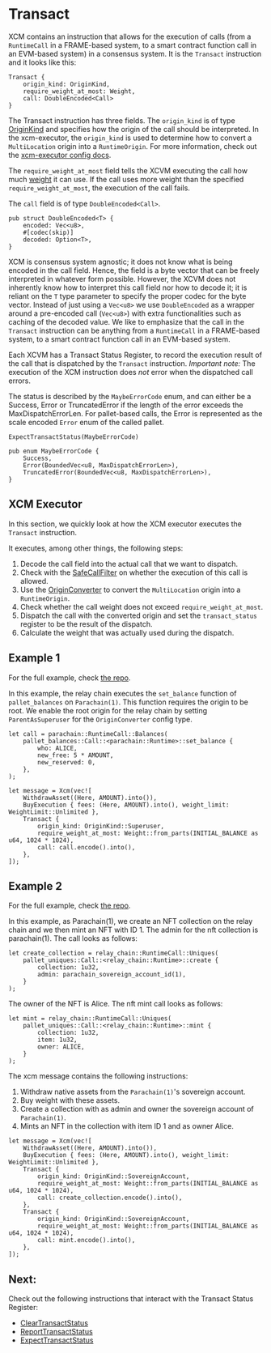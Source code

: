 # Transact

XCM contains an instruction that allows for the execution of calls (from a `RuntimeCall` in a
FRAME-based system, to a smart contract function call in an EVM-based system) in a consensus system.
It is the `Transact` instruction and it looks like this:

```rust,noplayground
Transact {
    origin_kind: OriginKind,
    require_weight_at_most: Weight,
    call: DoubleEncoded<Call>
}
```

The Transact instruction has three fields. The `origin_kind` is of type
[OriginKind](https://paritytech.github.io/polkadot/doc/xcm/v2/enum.OriginKind.html) and specifies
how the origin of the call should be interpreted. In the xcm-executor, the `origin_kind` is used to
determine how to convert a `MultiLocation` origin into a `RuntimeOrigin`. For more information,
check out the [xcm-executor config docs](../executor_config/index.html).

The `require_weight_at_most` field tells the XCVM executing the call how much
[weight](../fundamentals/weight_and_fees.md) it can use. If the call uses more weight than the
specified `require_weight_at_most`, the execution of the call fails.

The `call` field is of type `DoubleEncoded<Call>`.

```rust,noplayground
pub struct DoubleEncoded<T> {
    encoded: Vec<u8>,
    #[codec(skip)]
    decoded: Option<T>,
}
```

XCM is consensus system agnostic; it does not know what is being encoded in the call field. Hence,
the field is a byte vector that can be freely interpreted in whatever form possible. However, the
XCVM does not inherently know how to interpret this call field nor how to decode it; it is reliant
on the `T` type parameter to specify the proper codec for the byte vector. Instead of just using a
`Vec<u8>` we use `DoubleEncoded` as a wrapper around a pre-encoded call (`Vec<u8>`) with extra
functionalities such as caching of the decoded value. We like to emphasize that the call in the
`Transact` instruction can be anything from a `RuntimeCall` in a FRAME-based system, to a smart
contract function call in an EVM-based system.

Each XCVM has a Transact Status Register, to record the execution result of the call that is
dispatched by the `Transact` instruction. _Important note:_ The execution of the XCM instruction
does _not_ error when the dispatched call errors.

The status is described by the `MaybeErrorCode` enum, and can either be a Success, Error or
TruncatedError if the length of the error exceeds the MaxDispatchErrorLen. For pallet-based calls,
the Error is represented as the scale encoded `Error` enum of the called pallet.

```rust,noplayground
ExpectTransactStatus(MaybeErrorCode)

pub enum MaybeErrorCode {
	Success,
	Error(BoundedVec<u8, MaxDispatchErrorLen>),
	TruncatedError(BoundedVec<u8, MaxDispatchErrorLen>),
}
```

## XCM Executor

In this section, we quickly look at how the XCM executor executes the `Transact` instruction.

It executes, among other things, the following steps:

1. Decode the call field into the actual call that we want to dispatch.
2. Check with the [SafeCallFilter](../executor_config/index.html#safecallfilter) on whether the
   execution of this call is allowed.
3. Use the [OriginConverter](../executor_config/index.html#originconverter) to convert the
   `MultiLocation` origin into a `RuntimeOrigin`.
4. Check whether the call weight does not exceed `require_weight_at_most`.
5. Dispatch the call with the converted origin and set the `transact_status` register to be the
   result of the dispatch.
6. Calculate the weight that was actually used during the dispatch.

## Example 1

For the full example, check [the repo](https://github.com/paritytech/xcm-docs/tree/main/examples).

In this example, the relay chain executes the `set_balance` function of `pallet_balances` on
`Parachain(1)`. This function requires the origin to be root. We enable the root origin for the
relay chain by setting `ParentAsSuperuser` for the `OriginConverter` config type.

```rust,noplayground
let call = parachain::RuntimeCall::Balances(
    pallet_balances::Call::<parachain::Runtime>::set_balance {
        who: ALICE,
        new_free: 5 * AMOUNT,
        new_reserved: 0,
    },
);

let message = Xcm(vec![
    WithdrawAsset((Here, AMOUNT).into()),
    BuyExecution { fees: (Here, AMOUNT).into(), weight_limit: WeightLimit::Unlimited },
    Transact {
        origin_kind: OriginKind::Superuser,
        require_weight_at_most: Weight::from_parts(INITIAL_BALANCE as u64, 1024 * 1024),
        call: call.encode().into(),
    },
]);
```

## Example 2

For the full example, check [the repo](https://github.com/paritytech/xcm-docs/tree/main/examples).

In this example, as Parachain(1), we create an NFT collection on the relay chain and we then mint an
NFT with ID 1. The admin for the nft collection is parachain(1). The call looks as follows:

```rust,noplayground
let create_collection = relay_chain::RuntimeCall::Uniques(
    pallet_uniques::Call::<relay_chain::Runtime>::create {
        collection: 1u32,
        admin: parachain_sovereign_account_id(1),
    }
);
```

The owner of the NFT is Alice. The nft mint call looks as follows:

```rust,noplayground
let mint = relay_chain::RuntimeCall::Uniques(
    pallet_uniques::Call::<relay_chain::Runtime>::mint {
        collection: 1u32,
        item: 1u32,
        owner: ALICE,
    }
);
```

The xcm message contains the following instructions:

1. Withdraw native assets from the `Parachain(1)`'s sovereign account.
2. Buy weight with these assets.
3. Create a collection with as admin and owner the sovereign account of `Parachain(1)`.
4. Mints an NFT in the collection with item ID 1 and as owner Alice.

```rust,noplayground
let message = Xcm(vec![
    WithdrawAsset((Here, AMOUNT).into()),
    BuyExecution { fees: (Here, AMOUNT).into(), weight_limit: WeightLimit::Unlimited },
    Transact {
        origin_kind: OriginKind::SovereignAccount,
        require_weight_at_most: Weight::from_parts(INITIAL_BALANCE as u64, 1024 * 1024),
        call: create_collection.encode().into(),
    },
    Transact {
        origin_kind: OriginKind::SovereignAccount,
        require_weight_at_most: Weight::from_parts(INITIAL_BALANCE as u64, 1024 * 1024),
        call: mint.encode().into(),
    },
]);
```

## Next:

Check out the following instructions that interact with the Transact Status Register:

- [ClearTransactStatus](register-modifiers.md#cleartransactstatus)
- [ReportTransactStatus](queries.md#reporttransactstatus)
- [ExpectTransactStatus](expects.md#expecttransactstatus)
